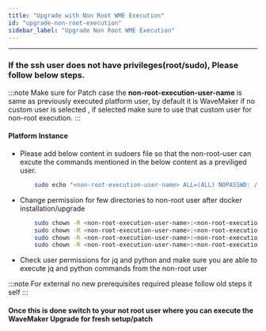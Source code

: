 ```yaml
---
title: "Upgrade with Non Root WME Execution"
id: "upgrade-non-root-execution"
sidebar_label: "Upgrade Non Root WME Execution"
---
```

---

### If the ssh user does not have privileges(root/sudo), Please follow below steps.

 
:::note
 Make sure for Patch case the **non-root-execution-user-name** is same as previously executed platform user, by default it is WaveMaker if no custom user is selected , if selected make sure to use that custom user for non-root execution.
:::

#### Platform Instance

- Please add below content in sudoers file so that the non-root-user can excute the commands mentioned in the below content as a previliged user. 

  ```bash
      sudo echo "<non-root-execution-user-name> ALL=(ALL) NOPASSWD: /bin/systemctl daemon-reload, /bin/systemctl restart docker, /bin/systemctl status docker, /bin/systemctl stop docker, /bin/systemctl start docker, /usr/sbin/service docker restart, /usr/sbin/service docker start, /usr/sbin/service docker stop, /usr/sbin/service docker status, /sbin/ip link set docker0 down, /sbin/ip link del dev docker0 type bridge, /usr/bin/chown" >> /etc/sudoers
  ```
- Change permission for few directories to non-root user after docker installation/upgrade

    ```bash
        sudo chown -R <non-root-execution-user-name>:<non-root-execution-user-name> /usr/lib/systemd/system
        sudo chown -R <non-root-execution-user-name>:<non-root-execution-user-name> /etc/sysconfig
        sudo chown -R <non-root-execution-user-name>:<non-root-execution-user-name> /etc/systemd/system
        sudo chown -R <non-root-execution-user-name>:<non-root-execution-user-name> /wm-runtime/setup/setup-registry-server/registry
    ```


- Check user permissions for jq and python and make sure you are able to execute jq and python commands from the non-root user

 
:::note
For external no new prerequisites required please follow old steps it self
:::

#### Once this is done switch to your not root user where you can  execute the WaveMaker Upgrade for fresh setup/patch 






